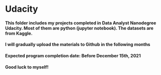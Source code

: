 # Udacity
#### This folder includes my projects completed in Data Analyst Nanodegree Udacity. Most of them are python (jupyter notebook). The datasets are from Kaggle.
#### I will gradually upload the materials to Github in the following months
#### Expected program completion date: Before December 15th, 2021
#### Good luck to myself!
